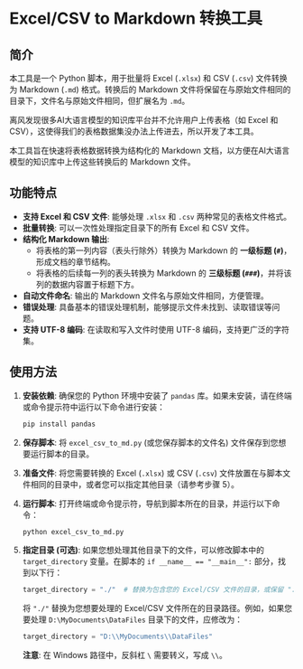 # Excel/CSV to Markdown 转换工具

## 简介

本工具是一个 Python 脚本，用于批量将 Excel (`.xlsx`) 和 CSV (`.csv`) 文件转换为 Markdown (`.md`) 格式。转换后的 Markdown 文件将保留在与原始文件相同的目录下，文件名与原始文件相同，但扩展名为 `.md`。

离风发现很多AI大语言模型的知识库平台并不允许用户上传表格（如 Excel 和 CSV），这使得我们的表格数据集没办法上传进去，所以开发了本工具。

本工具旨在快速将表格数据转换为结构化的 Markdown 文档，以方便在AI大语言模型的知识库中上传这些转换后的 Markdown 文件。

## 功能特点

*   **支持 Excel 和 CSV 文件**:  能够处理 `.xlsx` 和 `.csv` 两种常见的表格文件格式。
*   **批量转换**:  可以一次性处理指定目录下的所有 Excel 和 CSV 文件。
*   **结构化 Markdown 输出**:
    *   将表格的第一列内容（表头行除外）转换为 Markdown 的 **一级标题 (`#`)**，形成文档的章节结构。
    *   将表格的后续每一列的表头转换为 Markdown 的 **三级标题 (`###`)**，并将该列的数据内容置于标题下方。
*   **自动文件命名**:  输出的 Markdown 文件名与原始文件相同，方便管理。
*   **错误处理**:  具备基本的错误处理机制，能够提示文件未找到、读取错误等问题。
*   **支持 UTF-8 编码**:  在读取和写入文件时使用 UTF-8 编码，支持更广泛的字符集。

## 使用方法

1.  **安装依赖**:  确保您的 Python 环境中安装了 `pandas` 库。如果未安装，请在终端或命令提示符中运行以下命令进行安装：

    ```bash
    pip install pandas
    ```

2.  **保存脚本**:  将 `excel_csv_to_md.py` (或您保存脚本的文件名) 文件保存到您想要运行脚本的目录。

3.  **准备文件**:  将您需要转换的 Excel (`.xlsx`) 或 CSV (`.csv`) 文件放置在与脚本文件相同的目录中，或者您可以指定其他目录（请参考步骤 5）。

4.  **运行脚本**:  打开终端或命令提示符，导航到脚本所在的目录，并运行以下命令：

    ```bash
    python excel_csv_to_md.py
    ```

5.  **指定目录 (可选)**:  如果您想处理其他目录下的文件，可以修改脚本中的 `target_directory` 变量。在脚本的 `if __name__ == "__main__":` 部分，找到以下行：

    ```python
    target_directory = "./"  # 替换为包含您的 Excel/CSV 文件的目录，或保留 "./" 表示当前目录
    ```

    将 `"./"` 替换为您想要处理的 Excel/CSV 文件所在的目录路径。例如，如果您要处理 `D:\MyDocuments\DataFiles` 目录下的文件，应修改为：

    ```python
    target_directory = "D:\\MyDocuments\\DataFiles"
    ```

    **注意**:  在 Windows 路径中，反斜杠 `\` 需要转义，写成 `\\`。
